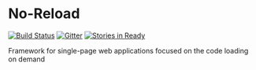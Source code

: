 # No-Reload
[![Build Status](https://travis-ci.org/Host32/no-reload.svg?branch=master)](https://travis-ci.org/Host32/no-reload)
[![Gitter](https://badges.gitter.im/Host32/no-reload.svg)](https://gitter.im/Host32/no-reload?utm_source=badge&utm_medium=badge&utm_campaign=pr-badge)
[![Stories in Ready](https://badge.waffle.io/Host32/no-reload.png?label=ready&title=Ready)](https://waffle.io/Host32/no-reload)

Framework for single-page web applications focused on the code loading on demand
